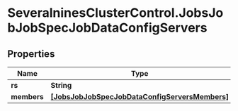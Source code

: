 # SeveralninesClusterControl.JobsJobJobSpecJobDataConfigServers

## Properties

Name | Type | Description | Notes
------------ | ------------- | ------------- | -------------
**rs** | **String** |  | [optional] 
**members** | [**[JobsJobJobSpecJobDataConfigServersMembers]**](JobsJobJobSpecJobDataConfigServersMembers.md) |  | [optional] 



